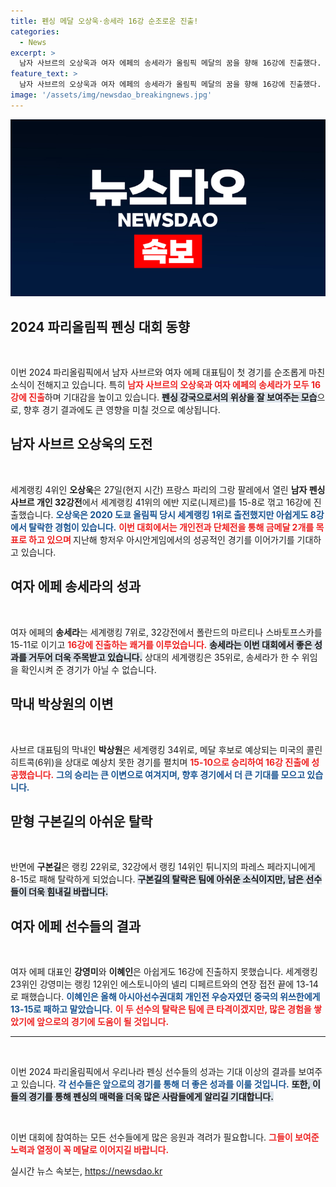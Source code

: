 ```yaml
---
title: 펜싱 메달 오상욱·송세라 16강 순조로운 진출!
categories:
  - News
excerpt: >
  남자 사브르의 오상욱과 여자 에페의 송세라가 올림픽 메달의 꿈을 향해 16강에 진출했다. 특히, 사브르 막내 박상원이 메달 후보를 꺾으며 이변을 만들어냈다. 올림픽 무대에서 펼쳐질 이들의 도전은 과연 어떤 결과를 가져올까?
feature_text: >
  남자 사브르의 오상욱과 여자 에페의 송세라가 올림픽 메달의 꿈을 향해 16강에 진출했다. 특히, 사브르 막내 박상원이 메달 후보를 꺾으며 이변을 만들어냈다. 올림픽 무대에서 펼쳐질 이들의 도전은 과연 어떤 결과를 가져올까?
image: '/assets/img/newsdao_breakingnews.jpg'
---
```


<p><img src="/assets/img/newsdao_breakingnews.jpg" alt="bookingtag 속보" /></p>

<h2 data-ke-size="size26">2024 파리올림픽 펜싱 대회 동향</h2>

<p data-ke-size="size16">&nbsp;</p>

<p>이번 2024 파리올림픽에서 남자 사브르와 여자 에페 대표팀이 첫 경기를 순조롭게 마친 소식이 전해지고 있습니다. 특히 <b><span style="color: #ee2323;">남자 사브르의 오상욱과 여자 에페의 송세라가 모두 16강에 진출</span></b>하며 기대감을 높이고 있습니다. <b><span style="background-color: #21538527;">펜싱 강국으로서의 위상을 잘 보여주는 모습</span></b>으로, 향후 경기 결과에도 큰 영향을 미칠 것으로 예상됩니다. </p>

<h2 data-ke-size="size26">남자 사브르 오상욱의 도전</h2>

<p data-ke-size="size16">&nbsp;</p>

<p>세계랭킹 4위인 <b>오상욱</b>은 27일(현지 시간) 프랑스 파리의 그랑 팔레에서 열린 <b>남자 펜싱 사브르 개인 32강전</b>에서 세계랭킹 41위의 에반 지로(니제르)를 15-8로 꺾고 16강에 진출했습니다. <b><span style="color: #1a5490;">오상욱은 2020 도쿄 올림픽 당시 세계랭킹 1위로 출전했지만 아쉽게도 8강에서 탈락한 경험이 있습니다.</span></b> <b><span style="color: #ee2323;">이번 대회에서는 개인전과 단체전을 통해 금메달 2개를 목표로 하고 있으며 </span></b>지난해 항저우 아시안게임에서의 성공적인 경기를 이어가기를 기대하고 있습니다.</p>

<h2 data-ke-size="size26">여자 에페 송세라의 성과</h2>

<p data-ke-size="size16">&nbsp;</p>

<p>여자 에페의 <b>송세라</b>는 세계랭킹 7위로, 32강전에서 폴란드의 마르티나 스바토프스카를 15-11로 이기고 <b><span style="color: #ee2323;">16강에 진출하는 쾌거를 이루었습니다.</span></b> <b><span style="background-color: #21538527;">송세라는 이번 대회에서 좋은 성과를 거두어 더욱 주목받고 있습니다.</span></b> 상대의 세계랭킹은 35위로, 송세라가 한 수 위임을 확인시켜 준 경기가 아닐 수 없습니다.</p>

<h2 data-ke-size="size26">막내 박상원의 이변</h2>

<p data-ke-size="size16">&nbsp;</p>

<p>사브르 대표팀의 막내인 <b>박상원</b>은 세계랭킹 34위로, 메달 후보로 예상되는 미국의 콜린 히트콕(6위)을 상대로 예상치 못한 경기를 펼치며 <b><span style="color: #ee2323;">15-10으로 승리하여 16강 진출에 성공했습니다.</span></b> <b><span style="color: #1a5490;">그의 승리는 큰 이변으로 여겨지며, 향후 경기에서 더 큰 기대를 모으고 있습니다.</span></b></p>

<h2 data-ke-size="size26">맏형 구본길의 아쉬운 탈락</h2>

<p data-ke-size="size16">&nbsp;</p>

<p>반면에 <b>구본길</b>은 랭킹 22위로, 32강에서 랭킹 14위인 튀니지의 파레스 페라지니에게 8-15로 패해 탈락하게 되었습니다. <b><span style="background-color: #21538527;">구본길의 탈락은 팀에 아쉬운 소식이지만, 남은 선수들이 더욱 힘내길 바랍니다.</span></b></p>

<h2 data-ke-size="size26">여자 에페 선수들의 결과</h2>

<p data-ke-size="size16">&nbsp;</p>

<p>여자 에페 대표인 <b>강영미</b>와 <b>이혜인</b>은 아쉽게도 16강에 진출하지 못했습니다. 세계랭킹 23위인 강영미는 랭킹 12위인 에스토니아의 넬리 디페르트와의 연장 접전 끝에 13-14로 패했습니다. <b><span style="color: #1a5490;">이혜인은 올해 아시아선수권대회 개인전 우승자였던 중국의 위쓰한에게 13-15로 패하고 말았습니다.</span></b> <b><span style="color: #ee2323;">이 두 선수의 탈락은 팀에 큰 타격이겠지만, 많은 경험을 쌓았기에 앞으로의 경기에 도움이 될 것입니다.</span></b></p>

<hr>

<p data-ke-size="size16">&nbsp;</p>

<p>이번 2024 파리올림픽에서 우리나라 펜싱 선수들의 성과는 기대 이상의 결과를 보여주고 있습니다. <b><span style="color: #1a5490;">각 선수들은 앞으로의 경기를 통해 더 좋은 성과를 이룰 것입니다.</span></b> <b><span style="background-color: #21538527;">또한, 이들의 경기를 통해 펜싱의 매력을 더욱 많은 사람들에게 알리길 기대합니다.</span></b>  </p>

<p data-ke-size="size16">&nbsp;</p>

<p>이번 대회에 참여하는 모든 선수들에게 많은 응원과 격려가 필요합니다. <b><span style="color: #ee2323;">그들이 보여준 노력과 열정이 꼭 메달로 이어지길 바랍니다.</span></b></p>
실시간 뉴스 속보는, <a href="https://newsdao.kr" rel="dofollow">https://newsdao.kr</a>



